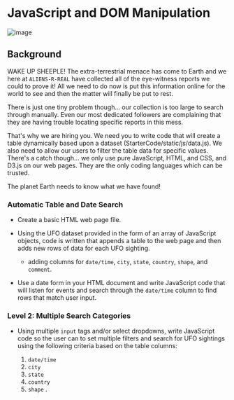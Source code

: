 # JavaScript and DOM Manipulation

![image](https://user-images.githubusercontent.com/69134400/120051851-41ef2e80-bfd7-11eb-9d72-3bac583e48f5.png)


## Background

WAKE UP SHEEPLE! The extra-terrestrial menace has come to Earth and we here at `ALIENS-R-REAL` have collected all of the eye-witness reports we could to prove it! All we need to do now is put this information online for the world to see and then the matter will finally be put to rest.

There is just one tiny problem though... our collection is too large to search through manually. Even our most dedicated followers are complaining that they are having trouble locating specific reports in this mess.

That's why we are hiring you. We need you to write code that will create a table dynamically based upon a dataset (StarterCode/static/js/data.js). We also need to allow our users to filter the table data for specific values. There's a catch though... we only use pure JavaScript, HTML, and CSS, and D3.js on our web pages. They are the only coding languages which can be trusted.

The planet Earth needs to know what we have found!


### Automatic Table and Date Search

* Create a basic HTML web page file.

* Using the UFO dataset provided in the form of an array of JavaScript objects, code is written that appends a table to the web page and then adds new rows of data for each UFO sighting.

  * adding columns for `date/time`, `city`, `state`, `country`, `shape`, and `comment`.

* Use a date form in your HTML document and write JavaScript code that will listen for events and search through the `date/time` column to find rows that match user input.

### Level 2: Multiple Search Categories

* Using multiple `input` tags and/or select dropdowns, write JavaScript code so the user can to set multiple filters and search for UFO sightings using the following criteria based on the table columns:

  1. `date/time`
  2. `city`
  3. `state`
  4. `country`
  5. `shape`
.
